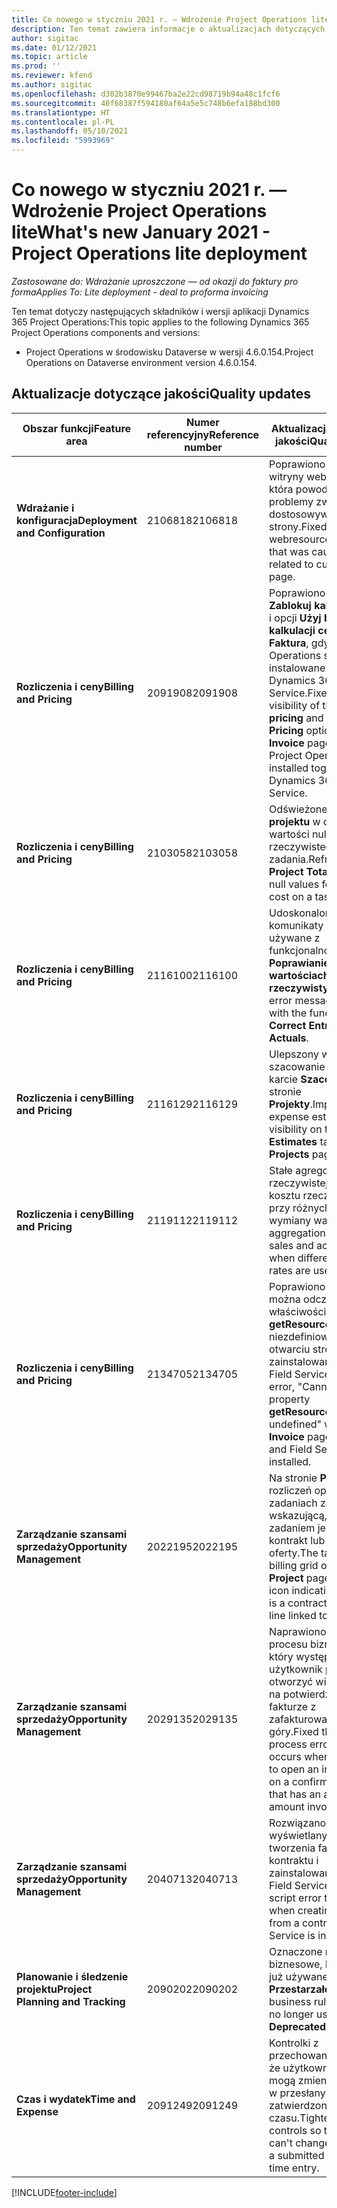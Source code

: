```yaml
---
title: Co nowego w styczniu 2021 r. — Wdrożenie Project Operations lite
description: Ten temat zawiera informacje o aktualizacjach dotyczących jakości dostępnych w uproszczonym wdrożeniu Project Operations ze stycznia 2021 r.
author: sigitac
ms.date: 01/12/2021
ms.topic: article
ms.prod: ''
ms.reviewer: kfend
ms.author: sigitac
ms.openlocfilehash: d302b3870e99467ba2e22cd98719b94a48c1fcf6
ms.sourcegitcommit: 40f68387f594180af64a5e5c748b6efa188bd300
ms.translationtype: HT
ms.contentlocale: pl-PL
ms.lasthandoff: 05/10/2021
ms.locfileid: "5993969"
---
```

# <a name="whats-new-january-2021---project-operations-lite-deployment"></a><span data-ttu-id="df067-103">Co nowego w styczniu 2021 r. — Wdrożenie Project Operations lite</span><span class="sxs-lookup"><span data-stu-id="df067-103">What's new January 2021 - Project Operations lite deployment</span></span>


<span data-ttu-id="df067-104">_Zastosowane do: Wdrażanie uproszczone — od okazji do faktury pro forma_</span><span class="sxs-lookup"><span data-stu-id="df067-104">_Applies To: Lite deployment - deal to proforma invoicing_</span></span>

<span data-ttu-id="df067-105">Ten temat dotyczy następujących składników i wersji aplikacji Dynamics 365 Project Operations:</span><span class="sxs-lookup"><span data-stu-id="df067-105">This topic applies to the following Dynamics 365 Project Operations components and versions:</span></span>

  - <span data-ttu-id="df067-106">Project Operations w środowisku Dataverse w wersji 4.6.0.154.</span><span class="sxs-lookup"><span data-stu-id="df067-106">Project Operations on Dataverse environment version 4.6.0.154.</span></span>
  
## <a name="quality-updates"></a><span data-ttu-id="df067-107">Aktualizacje dotyczące jakości</span><span class="sxs-lookup"><span data-stu-id="df067-107">Quality updates</span></span>

| <span data-ttu-id="df067-108">**Obszar funkcji**</span><span class="sxs-lookup"><span data-stu-id="df067-108">**Feature area**</span></span> | <span data-ttu-id="df067-109">**Numer referencyjny**</span><span class="sxs-lookup"><span data-stu-id="df067-109">**Reference number**</span></span> | <span data-ttu-id="df067-110">**Aktualizacja dotycząca jakości**</span><span class="sxs-lookup"><span data-stu-id="df067-110">**Quality update**</span></span> |
| --- | --- | --- |
| <span data-ttu-id="df067-111">**Wdrażanie i konfiguracja**</span><span class="sxs-lookup"><span data-stu-id="df067-111">**Deployment and Configuration**</span></span> | <span data-ttu-id="df067-112">2106818</span><span class="sxs-lookup"><span data-stu-id="df067-112">2106818</span></span> | <span data-ttu-id="df067-113">Poprawiono nazwę witryny webresource, która powoduje problemy związane z dostosowywaniem strony.</span><span class="sxs-lookup"><span data-stu-id="df067-113">Fixed the webresource rename that was causing issues related to customizing a page.</span></span> |
| <span data-ttu-id="df067-114">**Rozliczenia i ceny**</span><span class="sxs-lookup"><span data-stu-id="df067-114">**Billing and Pricing**</span></span> | <span data-ttu-id="df067-115">2091908</span><span class="sxs-lookup"><span data-stu-id="df067-115">2091908</span></span> | <span data-ttu-id="df067-116">Poprawiono widoczność **Zablokuj kalkulację cen** i opcji **Użyj bieżącej kalkulacji cen** na stronie **Faktura**, gdy Project Operations są instalowane razem z Dynamics 365 Field Service.</span><span class="sxs-lookup"><span data-stu-id="df067-116">Fixed the visibility of the **Lock pricing** and **Use Current Pricing** options on the **Invoice** page when Project Operations is installed together with Dynamics 365 Field Service.</span></span> |
| <span data-ttu-id="df067-117">**Rozliczenia i ceny**</span><span class="sxs-lookup"><span data-stu-id="df067-117">**Billing and Pricing**</span></span> | <span data-ttu-id="df067-118">2103058</span><span class="sxs-lookup"><span data-stu-id="df067-118">2103058</span></span> | <span data-ttu-id="df067-119">Odświeżone **Sumy projektu** w celu obsługi wartości null dla kosztu rzeczywistego zadania.</span><span class="sxs-lookup"><span data-stu-id="df067-119">Refreshed **Project Totals** to handle null values for the actual cost on a task.</span></span> |
| <span data-ttu-id="df067-120">**Rozliczenia i ceny**</span><span class="sxs-lookup"><span data-stu-id="df067-120">**Billing and Pricing**</span></span> | <span data-ttu-id="df067-121">2116100</span><span class="sxs-lookup"><span data-stu-id="df067-121">2116100</span></span> | <span data-ttu-id="df067-122">Udoskonalone komunikaty o błędach używane z funkcjonalnością, **Poprawianie wpisów w wartościach rzeczywistych**.</span><span class="sxs-lookup"><span data-stu-id="df067-122">Improved error messages used with the functionality, **Correct Entries on Actuals**.</span></span> |
| <span data-ttu-id="df067-123">**Rozliczenia i ceny**</span><span class="sxs-lookup"><span data-stu-id="df067-123">**Billing and Pricing**</span></span> | <span data-ttu-id="df067-124">2116129</span><span class="sxs-lookup"><span data-stu-id="df067-124">2116129</span></span> | <span data-ttu-id="df067-125">Ulepszony wgląd w szacowanie kosztów na karcie **Szacowanie** na stronie **Projekty**.</span><span class="sxs-lookup"><span data-stu-id="df067-125">Improved expense estimates visibility on the **Estimates** tab on the **Projects** page.</span></span> |
| <span data-ttu-id="df067-126">**Rozliczenia i ceny**</span><span class="sxs-lookup"><span data-stu-id="df067-126">**Billing and Pricing**</span></span> | <span data-ttu-id="df067-127">2119112</span><span class="sxs-lookup"><span data-stu-id="df067-127">2119112</span></span> | <span data-ttu-id="df067-128">Stałe agregowanie rzeczywistej sprzedaży i kosztu rzeczywistego przy różnych kursach wymiany walut.</span><span class="sxs-lookup"><span data-stu-id="df067-128">Fixed aggregation of actual sales and actual cost when different exchange rates are used.</span></span> |
| <span data-ttu-id="df067-129">**Rozliczenia i ceny**</span><span class="sxs-lookup"><span data-stu-id="df067-129">**Billing and Pricing**</span></span> | <span data-ttu-id="df067-130">2134705</span><span class="sxs-lookup"><span data-stu-id="df067-130">2134705</span></span> | <span data-ttu-id="df067-131">Poprawiono błąd „Nie można odczytać właściwości **getResourceString** niezdefiniowanego” po otwarciu strony **Faktura** i zainstalowaniu usługi Field Service.</span><span class="sxs-lookup"><span data-stu-id="df067-131">Fixed the error, "Cannot read property **getResourceString** of undefined" when the **Invoice** page is opened and Field Service is installed.</span></span> |
| <span data-ttu-id="df067-132">**Zarządzanie szansami sprzedaży**</span><span class="sxs-lookup"><span data-stu-id="df067-132">**Opportunity Management**</span></span> | <span data-ttu-id="df067-133">2022195</span><span class="sxs-lookup"><span data-stu-id="df067-133">2022195</span></span> | <span data-ttu-id="df067-134">Na stronie **Projekt** siatka rozliczeń oparta na zadaniach zawiera ikonę wskazującą, że z tym zadaniem jest połączony kontrakt lub wiersz oferty.</span><span class="sxs-lookup"><span data-stu-id="df067-134">The task-based billing grid on the **Project** page includes an icon indicating that there is a contract or quote line linked to that task.</span></span> |
| <span data-ttu-id="df067-135">**Zarządzanie szansami sprzedaży**</span><span class="sxs-lookup"><span data-stu-id="df067-135">**Opportunity Management**</span></span> | <span data-ttu-id="df067-136">2029135</span><span class="sxs-lookup"><span data-stu-id="df067-136">2029135</span></span> | <span data-ttu-id="df067-137">Naprawiono błąd procesu biznesowego, który występuje, gdy użytkownik próbuje otworzyć wiersz faktury na potwierdzonej fakturze z zafakturowaną kwotą z góry.</span><span class="sxs-lookup"><span data-stu-id="df067-137">Fixed the business process error that occurs when a user tries to open an invoice line on a confirmed invoice that has an advance amount invoiced.</span></span> |
| <span data-ttu-id="df067-138">**Zarządzanie szansami sprzedaży**</span><span class="sxs-lookup"><span data-stu-id="df067-138">**Opportunity Management**</span></span> | <span data-ttu-id="df067-139">2040713</span><span class="sxs-lookup"><span data-stu-id="df067-139">2040713</span></span> | <span data-ttu-id="df067-140">Rozwiązano błąd skryptu wyświetlany podczas tworzenia faktury z kontraktu i zainstalowanej usługi Field Service.</span><span class="sxs-lookup"><span data-stu-id="df067-140">Fixed the script error that occurs when creating an invoice from a contract and Field Service is installed.</span></span> |
| <span data-ttu-id="df067-141">**Planowanie i śledzenie projektu**</span><span class="sxs-lookup"><span data-stu-id="df067-141">**Project Planning and Tracking**</span></span> | <span data-ttu-id="df067-142">2090202</span><span class="sxs-lookup"><span data-stu-id="df067-142">2090202</span></span> | <span data-ttu-id="df067-143">Oznaczone reguły biznesowe, które nie są już używane jako **Przestarzałe**.</span><span class="sxs-lookup"><span data-stu-id="df067-143">Marked business rules that are no longer used as **Deprecated**.</span></span> |
| <span data-ttu-id="df067-144">**Czas i wydatek**</span><span class="sxs-lookup"><span data-stu-id="df067-144">**Time and Expense**</span></span> | <span data-ttu-id="df067-145">2091249</span><span class="sxs-lookup"><span data-stu-id="df067-145">2091249</span></span> | <span data-ttu-id="df067-146">Kontrolki z przechowanem widać, że użytkownicy nie mogą zmieniać zadania w przesłanym lub zatwierdzonym wpisie czasu.</span><span class="sxs-lookup"><span data-stu-id="df067-146">Tightened controls so that users can't change the task on a submitted or approved time entry.</span></span> |


[!INCLUDE[footer-include](../../includes/footer-banner.md)]